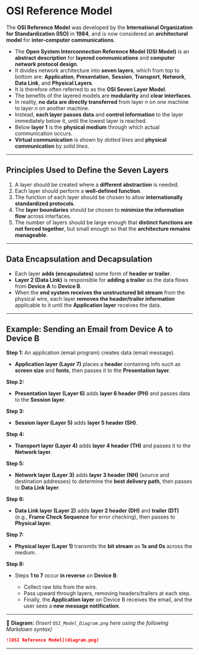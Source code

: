 # **OSI Reference Model**

The **OSI Reference Model** was developed by the **International Organization for Standardization (ISO)** in **1984**, and is now considered an **architectural model** for **inter-computer communications**.

- The **Open System Interconnection Reference Model (OSI Model)** is an **abstract description** for **layered communications** and **computer network protocol design**.
- It divides network architecture into **seven layers**, which from top to bottom are:
  **Application**, **Presentation**, **Session**, **Transport**, **Network**, **Data Link**, and **Physical Layers**.
- It is therefore often referred to as the **OSI Seven Layer Model**.
- The benefits of the layered models are **modularity** and **clear interfaces**.
- In reality, **no data are directly transferred** from layer _n_ on one machine to layer _n_ on another machine.
- Instead, **each layer passes data** and **control information** to the layer immediately below it, until the lowest layer is reached.
- Below **layer 1** is the **physical medium** through which actual communication occurs.
- **Virtual communication** is shown by _dotted lines_ and **physical communication** by _solid lines_.

---

## **Principles Used to Define the Seven Layers**

1. A layer should be created where a **different abstraction** is needed.
2. Each layer should perform a **well-defined function**.
3. The function of each layer should be chosen to allow **internationally standardized protocols**.
4. The **layer boundaries** should be chosen to **minimize the information flow** across interfaces.
5. The number of layers should be large enough that **distinct functions are not forced together**, but small enough so that the **architecture remains manageable**.

---

## **Data Encapsulation and Decapsulation**

- Each layer **adds (encapsulates)** some form of **header or trailer**.
- **Layer 2 (Data Link)** is responsible for **adding a trailer** as the data flows from **Device A** to **Device B**.
- When the **end system receives the unstructured bit stream** from the physical wire, each layer **removes the header/trailer information** applicable to it until the **Application layer** receives the data.

---

## **Example: Sending an Email from Device A to Device B**

**Step 1:**
An application (email program) creates data (email message).

- **Application layer (Layer 7)** places a **header** containing info such as **screen size** and **fonts**, then passes it to the **Presentation layer**.

**Step 2:**

- **Presentation layer (Layer 6)** adds **layer 6 header (PH)** and passes data to the **Session layer**.

**Step 3:**

- **Session layer (Layer 5)** adds **layer 5 header (SH)**.

**Step 4:**

- **Transport layer (Layer 4)** adds **layer 4 header (TH)** and passes it to the **Network layer**.

**Step 5:**

- **Network layer (Layer 3)** adds **layer 3 header (NH)** (source and destination addresses) to determine the **best delivery path**, then passes to **Data Link layer**.

**Step 6:**

- **Data Link layer (Layer 2)** adds **layer 2 header (DH)** and **trailer (DT)** (e.g., **Frame Check Sequence** for error checking), then passes to **Physical layer**.

**Step 7:**

- **Physical layer (Layer 1)** transmits the **bit stream** as **1s and 0s** across the medium.

**Step 8:**

- Steps **1 to 7** occur **in reverse** on **Device B**:

  - Collect raw bits from the wire.
  - Pass upward through layers, removing headers/trailers at each step.
  - Finally, the **Application layer** on Device B receives the email, and the user sees a **new message notification**.

---

📌 **Diagram:**
_(Insert `OSI_Model_Diagram.png` here using the following Markdown syntax)_

```md
![OSI Reference Model](diagram.png)
```

---
